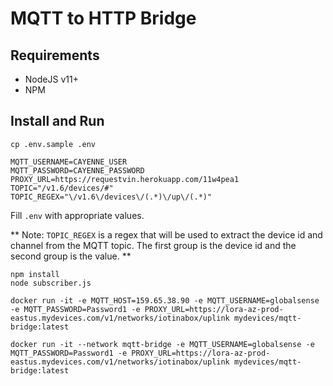 # MQTT to HTTP Bridge

## Requirements
- NodeJS v11+
- NPM


## Install and Run
```
cp .env.sample .env
```

```
MQTT_USERNAME=CAYENNE_USER
MQTT_PASSWORD=CAYENNE_PASSWORD
PROXY_URL=https://requestvin.herokuapp.com/11w4pea1
TOPIC="/v1.6/devices/#"
TOPIC_REGEX="\/v1.6\/devices\/(.*)\/up\/(.*)"
```

Fill `.env` with appropriate values. 

** Note: `TOPIC_REGEX` is a regex that will be used to extract the device id and channel from the MQTT topic. The first group is the device id and the second group is the value. **

```
npm install
node subscriber.js
```

```shell
docker run -it -e MQTT_HOST=159.65.38.90 -e MQTT_USERNAME=globalsense -e MQTT_PASSWORD=Password1 -e PROXY_URL=https://lora-az-prod-eastus.mydevices.com/v1/networks/iotinabox/uplink mydevices/mqtt-bridge:latest
```

```shell
docker run -it --network mqtt-bridge -e MQTT_USERNAME=globalsense -e MQTT_PASSWORD=Password1 -e PROXY_URL=https://lora-az-prod-eastus.mydevices.com/v1/networks/iotinabox/uplink mydevices/mqtt-bridge:latest
```